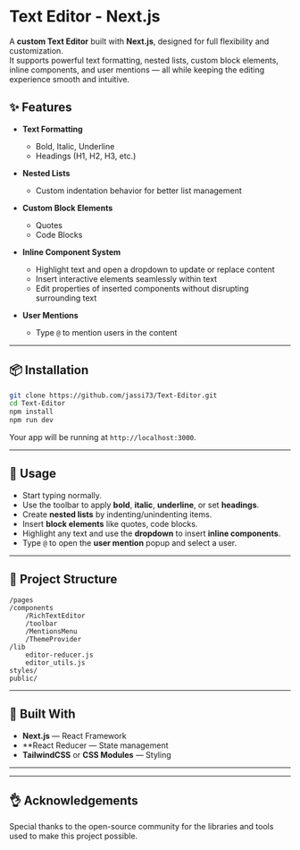 # Text Editor - Next.js

A **custom Text Editor** built with **Next.js**, designed for full flexibility and customization.  
It supports powerful text formatting, nested lists, custom block elements, inline components, and user mentions — all while keeping the editing experience smooth and intuitive.

## ✨ Features

- **Text Formatting**  
  - Bold, Italic, Underline
  - Headings (H1, H2, H3, etc.)

- **Nested Lists**  
  - Custom indentation behavior for better list management

- **Custom Block Elements**  
  - Quotes
  - Code Blocks

- **Inline Component System**  
  - Highlight text and open a dropdown to update or replace content
  - Insert interactive elements seamlessly within text
  - Edit properties of inserted components without disrupting surrounding text

- **User Mentions**  
  - Type `@` to mention users in the content

---

## 📦 Installation

```bash
git clone https://github.com/jassi73/Text-Editor.git
cd Text-Editor
npm install
npm run dev
```

Your app will be running at `http://localhost:3000`.

---

## 🚀 Usage

- Start typing normally.
- Use the toolbar to apply **bold**, **italic**, **underline**, or set **headings**.
- Create **nested lists** by indenting/unindenting items.
- Insert **block elements** like quotes, code blocks.
- Highlight any text and use the **dropdown** to insert **inline components**.
- Type `@` to open the **user mention** popup and select a user.

---

## 📂 Project Structure

```plaintext
/pages
/components
    /RichTextEditor
    /toolbar
    /MentionsMenu
    /ThemeProvider
/lib
    editor-reducer.js
    editor_utils.js
styles/
public/
```

---

## 🔧 Built With

- **Next.js** — React Framework
- **React Reducer — State management
- **TailwindCSS** or **CSS Modules** — Styling

---



---

## 👌 Acknowledgements

Special thanks to the open-source community for the libraries and tools used to make this project possible.

